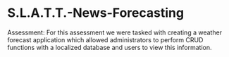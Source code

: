 # S.L.A.T.T.-News-Forecasting
Assessment: For this assessment we were tasked with creating a weather forecast application which allowed administrators to perform CRUD functions with a localized database and users to view this information.
